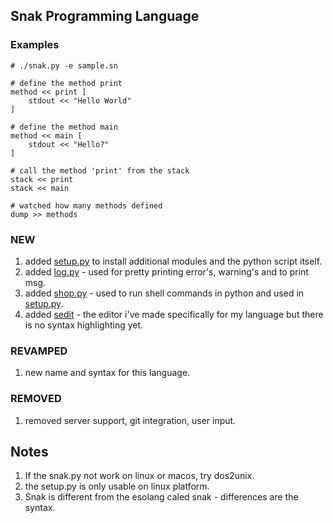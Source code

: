 ## Snak Programming Language  


### Examples
```sn
# ./snak.py -e sample.sn

# define the method print
method << print [
    stdout << "Hello World"
]

# define the method main
method << main [
    stdout << "Hello?"
]

# call the method 'print' from the stack
stack << print
stack << main

# watched how many methods defined
dump >> methods

```

### NEW
1. added [setup.py](./setup.py) to install additional modules and the python script itself.
2. added [log.py](./scripts/log.py) - used for pretty printing error's, warning's and to print msg.
3. added [shop.py](./scripts/shop.py) - used to run shell commands in python and used in [setup.py](./setup.py).
4. added [sedit](./sedit) - the editor i've made specifically for my language but there is no syntax highlighting yet.

### REVAMPED
1. new name and syntax for this language.

### REMOVED
1. removed server support, git integration, user input.

## Notes
1. If the snak.py not work on linux or macos, try dos2unix.
2. the setup.py is only usable on linux platform.
3. Snak is different from the esolang caled snak - differences are the syntax.
